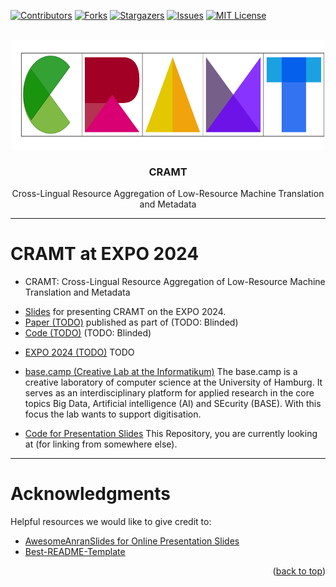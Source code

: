 <a name="readme-top"></a>
 
<!-- PROJECT SHIELDS -->
<!--
*** We are using markdown "reference style" links for readability.
*** Reference links are enclosed in brackets [ ] instead of parentheses ( ).
*** See the bottom of this document for the declaration of the reference variables
*** for contributors-url, forks-url, etc. This is an optional, concise syntax you may use.
*** https://www.markdownguide.org/basic-syntax/#reference-style-links
-->
[![Contributors][contributors-shield]][contributors-url]
[![Forks][forks-shield]][forks-url]
[![Stargazers][stars-shield]][stars-url]
[![Issues][issues-shield]][issues-url]
[![MIT License][license-shield]][license-url]


<!-- PROJECT LOGO -->
<br />
<div align="center">
  <a href="https://github.com/christianschuler8989/CRAMT-Slides">
    <img src="https://github.com/christianschuler8989/CRAMT-Slides/blob/main/public/title-logo.png" alt="Logo" width="500" height="175">
    <!-- <img src="https://github.com/christianschuler8989/CRAMT-Slides/blob/main/public/title-banner.png" alt="Logo" width="200" height="200"> -->
  </a>
  <h3 align="center">CRAMT</h3>
  
  Cross-Lingual Resource Aggregation of Low-Resource Machine Translation and Metadata
</div>



--- 

# CRAMT at EXPO 2024

* CRAMT: Cross-Lingual Resource Aggregation of Low-Resource Machine Translation and Metadata
 + [Slides](https://christianschuler8989.github.io/CRAMT-Slides/#/slide-1) for presenting CRAMT on the EXPO 2024.
 + [Paper (TODO)]() published as part of (TODO: Blinded)
 + [Code (TODO)]() (TODO: Blinded)

* [EXPO 2024 (TODO)]()
TODO

* [base.camp (Creative Lab at the Informatikum)](https://www.inf.uni-hamburg.de/inst/basecamp/blog.html)
The base.camp is a creative laboratory of computer science at the University of Hamburg. It serves as an interdisciplinary platform for applied research in the core topics Big Data, Artificial intelligence (AI) and SEcurity (BASE). With this focus the lab wants to support digitisation.

* [Code for Presentation Slides](https://github.com/christianschuler8989/CRAMT-Slides) 
This Repository, you are currently looking at (for linking from somewhere else).



--- 

<!-- ACKNOWLEDGMENTS -->
# Acknowledgments

Helpful resources we would like to give credit to:

* [AwesomeAnranSlides for Online Presentation Slides](https://github.com/AnranW/AwesomeAnranSlides)
* [Best-README-Template](https://github.com/othneildrew/Best-README-Template) 




<p align="right">(<a href="#readme-top">back to top</a>)</p>

<!-- MARKDOWN LINKS & IMAGES -->
<!-- https://www.markdownguide.org/basic-syntax/#reference-style-links -->
[contributors-shield]: https://img.shields.io/github/contributors/christianschuler8989/CRAMT-Slides.svg?style=for-the-badge
[contributors-url]: https://github.com/christianschuler8989/CRAMT-Slides/graphs/contributors
[forks-shield]: https://img.shields.io/github/forks/christianschuler8989/CRAMT-Slides.svg?style=for-the-badge
[forks-url]: https://github.com/christianschuler8989/CRAMT-Slides/network/members
[stars-shield]: https://img.shields.io/github/stars/christianschuler8989/CRAMT-Slides.svg?style=for-the-badge
[stars-url]: https://github.com/christianschuler8989/CRAMT-Slides/stargazers
[issues-shield]: https://img.shields.io/github/issues/christianschuler8989/CRAMT-Slides.svg?style=for-the-badge
[issues-url]: https://github.com/christianschuler8989/CRAMT-Slides/issues
[license-shield]: https://img.shields.io/github/license/christianschuler8989/CRAMT-Slides.svg?style=for-the-badge
[license-url]: https://github.com/christianschuler8989/CRAMT-Slides/blob/main/LICENSE

